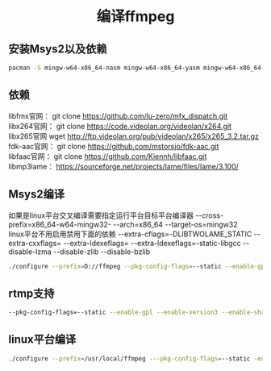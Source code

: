 # <center>编译ffmpeg
## 安装Msys2以及依赖
```bash
pacman -S mingw-w64-x86_64-nasm mingw-w64-x86_64-yasm mingw-w64-x86_64-cmake base-devel mingw-w64-x86_64-toolchain
```
## 依赖
libfmx官网：  git clone https://github.com/lu-zero/mfx_dispatch.git  
libx264官网： git clone https://code.videolan.org/videolan/x264.git  
libx265官网   wget http://ftp.videolan.org/pub/videolan/x265/x265_3.2.tar.gz  
fdk-aac官网： git clone https://github.com/mstorsjo/fdk-aac.git  
libfaac官网： git clone https://github.com/Kiennh/libfaac.git  
libmp3lame： https://sourceforge.net/projects/lame/files/lame/3.100/  
## Msys2编译
 如果是linux平台交叉编译需要指定运行平台目标平台编译器 --cross-prefix=x86_64-w64-mingw32- --arch=x86_64 --target-os=mingw32  
 linux平台不用启用禁用下面的依赖 --extra-cflags=-DLIBTWOLAME_STATIC --extra-cxxflags= --extra-ldexeflags= --extra-ldexeflags=-static-libgcc --disable-lzma --disable-zlib --disable-bzlib 

```bash
./configure --prefix=D://ffmpeg --pkg-config-flags=--static --enable-gpl --enable-version3 --enable-shared --enable-static --enable-sdl2 --enable-libx264 --enable-libx265 --enable-libmp3lame --enable-libfdk-aac --enable-libmfx --enable-encoder=h264_qsv --enable-decoder=h264_qsv --enable-nonfree --enable-libvpx --enable-encoder=libvpx_vp8 --enable-encoder=libvpx_vp9 --enable-decoder=vp8 --enable-decoder=vp9 --enable-parser=vp8 --enable-parser=vp9 --extra-cflags=-DLIBTWOLAME_STATIC --extra-cxxflags= --extra-ldexeflags= --extra-ldexeflags=-static-libgcc  --disable-lzma --disable-zlib --disable-bzlib
```
## rtmp支持
```bash
--pkg-config-flags=--static --enable-gpl --enable-version3 --enable-shared --enable-static --enable-sdl2 --enable-libx264 --enable-libx265  --enable-parser=libx264 --enable-decoder=libx264 --enable-demuxer=libx264 --enable-encoder=libx264 --enable-muxer=libx264 --enable-parser=libx265 --enable-decoder=libx265 --enable-demuxer=libx265 --enable-encoder=libx265 --enable-muxer=libx265 --enable-libmp3lame --enable-libfdk-aac --enable-libmfx --enable-encoder=h264_qsv --enable-decoder=h264_qsv --enable-nonfree --enable-libvpx --enable-encoder=libvpx_vp8 --enable-encoder=libvpx_vp9 --enable-decoder=vp8 --enable-decoder=vp9 --enable-parser=vp8 --enable-parser=vp9 --enable-protocol=rtmp --enable-demuxer=rtmp --enable-muxer=rtmp --enable-protocol=rtsp --enable-demuxer=rtsp --enable-muxer=rtsp --enable-demuxer=flv --enable-muxer=flv --enable-muxer=mp4 --enable-demuxer=mp4 --enable-gcrypt --enable-gmp --enable-openssl --extra-cflags=-DLIBTWOLAME_STATIC --extra-cxxflags= --extra-ldexeflags= --extra-ldexeflags=-static-libgcc --enable-lzma --enable-zlib --enable-bzlib
```
## linux平台编译
```bash
./configure --prefix=/usr/local/ffmpeg ---pkg-config-flags=--static -enable-gpl --enable-version3 --enable-shared --enable-static --enable-sdl2 --enable-libx264 --enable-libx265 --enable-libmp3lame --enable-libfdk-aac --enable-libmfx --enable-encoder=h264_qsv --enable-decoder=h264_qsv --enable-nonfree --enable-libvpx --enable-encoder=libvpx_vp8 --enable-encoder=libvpx_vp9 --enable-decoder=vp8 --enable-decoder=vp9 --enable-parser=vp8 --enable-parser=vp9 --enable-lzma --enable-zlib --enable-bzlib
```
